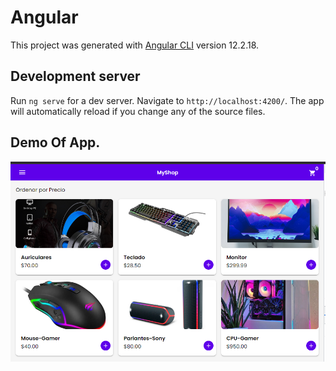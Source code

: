 # Angular

This project was generated with [Angular CLI](https://github.com/angular/angular-cli) version 12.2.18.

## Development server

Run `ng serve` for a dev server. Navigate to `http://localhost:4200/`. The app will automatically reload if you change any of the source files.

## Demo Of App.
![](https://github.com/wjmmk/Shopping-Cart-Angular/blob/main/src/assets/index.png)
